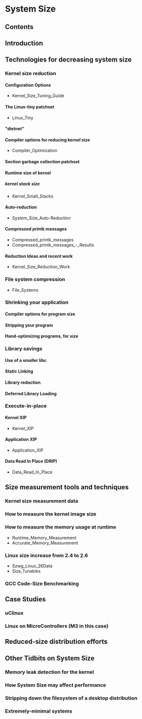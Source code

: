 # System Size
## Contents
## Introduction
## Technologies for decreasing system size
### Kernel size reduction
#### Configuration Options
* Kernel_Size_Tuning_Guide
#### The Linux-tiny patchset
* Linux_Tiny
#### "dietnet"
#### Compiler options for reducing kernel size
* Compiler_Optimization
#### Section garbage collection patchset
#### Runtime size of kernel
##### kernel stack size
* Kernel_Small_Stacks
#### Auto-reduction
* System_Size_Auto-Reduction
#### Compressed printk messages
* Compressed_printk_messages
* Compressed_printk_messages_-_Results
#### Reduction Ideas and recent work
* Kernel_Size_Reduction_Work
### File system compression
* File_Systems
### Shrinking your application
#### Compiler options for program size
#### Stripping your program
#### Hand-optimizing programs, for size
### Library savings
#### Use of a smaller libc
#### Static Linking
#### Library reduction
#### Deferred Library Loading
### Execute-in-place
#### Kernel XIP
* Kernel_XIP
#### Application XIP
* Application_XIP
#### Data Read In Place (DRIP)
* Data_Read_In_Place
## Size measurement tools and techniques
### Kernel size measurement data
### How to measure the kernel image size
### How to measure the memory usage at runtime
* Runtime_Memory_Measurement
* Accurate_Memory_Measurement
### Linux size increase from 2.4 to 2.6
* Szwg_Linux_26Data
* Size_Tunables
### GCC Code-Size Benchmarking
## Case Studies
### uClinux
### Linux on MicroControllers (M3 in this case)
## Reduced-size distribution efforts
## Other Tidbits on System Size
### Memory leak detection for the kernel
### How System Size may affect performance
### Stripping down the filesystem of a desktop distribution
### Extremely-minimal systems
